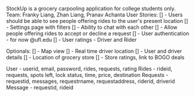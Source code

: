 StockUp is a grocery carpooling application for college students only. 
Team: Franky Liang, Zhan Liang, Pranav Achanta
User Stories:
[] - Users should be able to see people offering rides to the user's present location
[] - Settings page with filters
[] - Ability to chat with each other
[] - Allow people offering rides to accept or decline a request
[] - User authentication - for now @ufl.edu
[] - User ratings - Driver and Rider

Optionals:
[] - Map view
[] - Real time driver location
[] - User and driver details
[] - Location of grocery store
[] - Store ratings, link to BOGO deals

User - userid, email, password, rides, requests, rating
Rides - rideid, requests, spots left, lock status, time, price, destination
Requests - requestid, messages, requestrname, requestaddress, riderid, driverid
Message - requestid, rideid